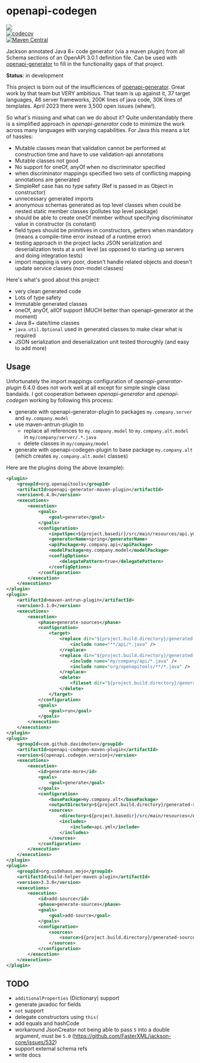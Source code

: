 # openapi-codegen
<a href="https://github.com/davidmoten/openapi-codegen/actions/workflows/ci.yml"><img src="https://github.com/davidmoten/openapi-codegen/actions/workflows/ci.yml/badge.svg"/></a><br/>
[![codecov](https://codecov.io/gh/davidmoten/openapi-codegen/branch/master/graph/badge.svg)](https://codecov.io/gh/davidmoten/openapi-codegen)<br/>
[![Maven Central](https://maven-badges.herokuapp.com/maven-central/au.gov.amsa/openapi-codegen/badge.svg?style=flat)](https://maven-badges.herokuapp.com/maven-central/au.gov.amsa/openapi-codegen)<br/>

Jackson annotated Java 8+ code generator (via a maven plugin) from all Schema sections of an OpenAPI 3.0.1 definition file. Can be used with [openapi-generator](https://github.com/OpenAPITools/openapi-generator) to fill in the functionality gaps of that project.

**Status**: in development 

This project is born out of the insufficiences of [openapi-generator](https://github.com/OpenAPITools/openapi-generator). Great work by that team but VERY ambitious. That team is up against it, 37 target languages, 46 server frameworks, 200K lines of java code, 30K lines of templates. April 2023 there were 3,500 open issues (whew!).

So what's missing and what can we do about it? Quite understandably there is a simplified approach in *openapi-generator* code to minimize the work across many languages with varying capabilities. For Java this means a lot of hassles:
* Mutable classes mean that validation cannot be performed at construction time and have to use validation-api annotations
* Mutable classes not good 
* No support for oneOf, anyOf when no discriminator specified
* when discriminator mappings specified two sets of conflicting mapping annotations are generated
* SimpleRef case has no type safety (Ref is passed in as Object in constructor)
* unnecessary generated imports
* anonymous schemas generated as top level classes when could be nested static member classes (pollutes top level package)
* should be able to create oneOf member without specifying discriminator value in constructor (is constant)
* field types should be primitives in constructors, getters when mandatory (means a compile-time error instead of a runtime error) 
* testing approach in the project lacks JSON serialization and deserialization tests at a unit level (as opposed to starting up servers and doing integration tests)
* import mapping is very poor, doesn't handle related objects and doesn't update service classes (non-model classes)

Here's what's good about this project:
* very clean generated code
* Lots of type safety
* Immutable generated classes
* oneOf, anyOf, allOf support (MUCH better than openapi-generator at the moment)
* Java 8+ date/time classes
* `java.util.Optional` used in generated classes to make clear what is required
* JSON serialization and deserialization unit tested thoroughly (and easy to add more)

## Usage

Unfortunately the import mappings configuration of *openapi-generator-plugin* 6.4.0 does not work well at all except for simple single class bandaids. I got cooperation between *openapi-generator* and *openapi-codegen* working by following this process:

* generate with openapi-generator-plugin to packages `my.company.server` and `my.company.model`
* use maven-antrun-plugin to 
  * replace all references to `my.company.model` to `my.company.alt.model` in `my/company/server/.*.java`
  * delete classes in `my/company/model`
* generate with openapi-codegen-plugin to base package `my.company.alt` (which creates `my.company.alt.model` classes)

Here are the plugins doing the above (example):
```xml
<plugin>
    <groupId>org.openapitools</groupId>
    <artifactId>openapi-generator-maven-plugin</artifactId>
    <version>6.4.0</version>
    <executions>
        <execution>
            <goals>
                <goal>generate</goal>
            </goals>
            <configuration>
                <inputSpec>${project.basedir}/src/main/resources/api.yml</inputSpec>
                <generatorName>spring</generatorName>
                <apiPackage>my.company.api</apiPackage>
                <modelPackage>my.company.model</modelPackage>
                <configOptions>
                    <delegatePattern>true</delegatePattern>
                </configOptions>
            </configuration>
        </execution>
    </executions>
</plugin>
<plugin>
    <artifactId>maven-antrun-plugin</artifactId>
    <version>3.1.0</version>
    <executions>
        <execution>
            <phase>generate-sources</phase>
            <configuration>
                <target>
                    <replace dir="${project.build.directory}/generated-sources/openapi/src/main/java" token="MsiGet200Response" value="Path_msi_Get_200" failOnNoReplacements="true">
                        <include name="**/api/*.java" />
                    </replace>
                    <replace dir="${project.build.directory}/generated-sources/openapi/src/main/java" token="my.company.model" value="my.company.alt.model" failOnNoReplacements="true">
                        <include name="my/company/api/*.java" />
                        <include name="org/openapitools/**/*.java" />
                    </replace>
                    <delete>
                        <fileset dir="${project.build.directory}/generated-sources/openapi/src/main/java" includes="my/company/model/*.java" />
                    </delete>
                </target>
            </configuration>
            <goals>
                <goal>run</goal>
            </goals>
        </execution>
    </executions>
</plugin>
<plugin>
    <groupId>com.github.davidmoten</groupId>
    <artifactId>openapi-codegen-maven-plugin</artifactId>
    <version>${openapi.codegen.version}</version>
    <executions>
        <execution>
            <id>generate-more</id>
            <goals>
                <goal>generate</goal>
            </goals>
            <configuration>
                <basePackage>my.company.alt</basePackage>
                <outputDirectory>${project.build.directory}/generated-sources/openapi/src/main/java</outputDirectory>
                <sources>
                    <directory>${project.basedir}/src/main/resources</directory>
                    <includes>
                        <include>api.yml</include>
                    </includes>
                </sources>
            </configuration>
        </execution>
    </executions>
</plugin>
<plugin>
    <groupId>org.codehaus.mojo</groupId>
    <artifactId>build-helper-maven-plugin</artifactId>
    <version>3.3.0</version>
    <executions>
        <execution>
            <id>add-source</id>
            <phase>generate-sources</phase>
            <goals>
                <goal>add-source</goal>
            </goals>
            <configuration>
                <sources>
                    <source>${project.build.directory}/generated-sources/openapi/src/main/java</source>
                </sources>
            </configuration>
        </execution>
    </executions>
</plugin>

```

## TODO
* `additionalProperties` (Dictionary) support
* generate javadoc for fields
* `not` support
* delegate constructors using `this(`
* add equals and hashCode
* workaround JsonCreator not being able to pass `5` into a double argument, must be `5.0` (https://github.com/FasterXML/jackson-core/issues/532)
* support external schema refs
* write docs
